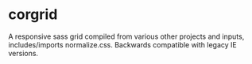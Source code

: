 corgrid
=======
A responsive sass grid compiled from various other projects and inputs, includes/imports normalize.css.  Backwards compatible with legacy IE versions.






